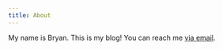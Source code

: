 ```yaml
---
title: About
---
```

My name is Bryan. This is my blog! You can reach me [via email](mailto:hello@bryansebesta.com).